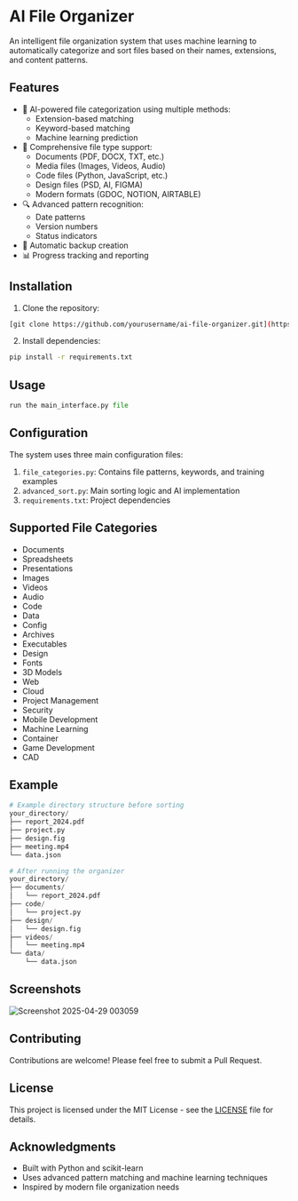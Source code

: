 # AI File Organizer

An intelligent file organization system that uses machine learning to automatically categorize and sort files based on their names, extensions, and content patterns.

## Features

- 🤖 AI-powered file categorization using multiple methods:
  - Extension-based matching
  - Keyword-based matching
  - Machine learning prediction
- 📁 Comprehensive file type support:
  - Documents (PDF, DOCX, TXT, etc.)
  - Media files (Images, Videos, Audio)
  - Code files (Python, JavaScript, etc.)
  - Design files (PSD, AI, FIGMA)
  - Modern formats (GDOC, NOTION, AIRTABLE)
- 🔍 Advanced pattern recognition:
  - Date patterns
  - Version numbers
  - Status indicators
- 💾 Automatic backup creation
- 📊 Progress tracking and reporting

## Installation

1. Clone the repository:
```bash
[git clone https://github.com/yourusername/ai-file-organizer.git](https://github.com/SrinivasPaiM/AI-file-sorter-V2)
```

2. Install dependencies:
```bash
pip install -r requirements.txt
```

## Usage

```python
run the main_interface.py file
```

## Configuration

The system uses three main configuration files:

1. `file_categories.py`: Contains file patterns, keywords, and training examples
2. `advanced_sort.py`: Main sorting logic and AI implementation
3. `requirements.txt`: Project dependencies

## Supported File Categories

- Documents
- Spreadsheets
- Presentations
- Images
- Videos
- Audio
- Code
- Data
- Config
- Archives
- Executables
- Design
- Fonts
- 3D Models
- Web
- Cloud
- Project Management
- Security
- Mobile Development
- Machine Learning
- Container
- Game Development
- CAD

## Example

```python
# Example directory structure before sorting
your_directory/
├── report_2024.pdf
├── project.py
├── design.fig
├── meeting.mp4
└── data.json

# After running the organizer
your_directory/
├── documents/
│   └── report_2024.pdf
├── code/
│   └── project.py
├── design/
│   └── design.fig
├── videos/
│   └── meeting.mp4
└── data/
    └── data.json
```

## Screenshots

![Screenshot 2025-04-29 003059](https://github.com/user-attachments/assets/7573a31f-03d5-41d0-a3a8-82d3b02c3dc9)


## Contributing

Contributions are welcome! Please feel free to submit a Pull Request.

## License

This project is licensed under the MIT License - see the [LICENSE](LICENSE) file for details.

## Acknowledgments

- Built with Python and scikit-learn
- Uses advanced pattern matching and machine learning techniques
- Inspired by modern file organization needs 
